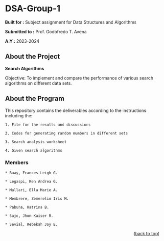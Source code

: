# DSA-Group-1

  **Built for :** Subject assignment for Data Structures and Algorithms

  **Submitted to :** Prof. Godofredo T. Avena
  
  **A.Y :** 2023-2024

## About the Project
**Search Algorithms**

Objective: To implement and compare the performance of various search algorithms on different data sets.

## About the Program

This repository contains the deliverables according to the instructions including the:

    1. File for the results and discussions 

    2. Codes for generating random numbers in different sets 

    3. Search analysis worksheet

    4. Given search algorithms

### Members
    * Baay, Frances Leigh G.

    * Legaspi, Ken Andrea G.

    * Mallari, Ella Marie A.

    * Membrere, Zemerelin Iris M.

    * Pabuna, Katrina B.

    * Sajo, Jhon Kaiser R.

    * Sevial, Rebekah Joy E.

<p align="right">(<a href="#readme-top">back to top</a>)</p>